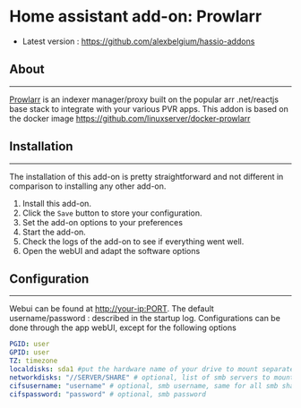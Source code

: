 
# Home assistant add-on: Prowlarr

- Latest version : https://github.com/alexbelgium/hassio-addons

## About

---

[Prowlarr](https://github.com/Prowlarr/Prowlarr) is an indexer manager/proxy built on the popular arr .net/reactjs base stack to integrate with your various PVR apps.
This addon is based on the docker image https://github.com/linuxserver/docker-prowlarr

## Installation

---

The installation of this add-on is pretty straightforward and not different in comparison to installing any other add-on.


1. Install this add-on.
1. Click the `Save` button to store your configuration.
1. Set the add-on options to your preferences
1. Start the add-on.
1. Check the logs of the add-on to see if everything went well.
1. Open the webUI and adapt the software options

## Configuration

---

Webui can be found at <http://your-ip:PORT>.
The default username/password : described in the startup log.
Configurations can be done through the app webUI, except for the following options

```yaml
PGID: user
GPID: user
TZ: timezone
localdisks: sda1 #put the hardware name of your drive to mount separated by commas, or its label. Ex: sda1, sdb1, MYNAS...
networkdisks: "//SERVER/SHARE" # optional, list of smb servers to mount, separated by commas
cifsusername: "username" # optional, smb username, same for all smb shares
cifspassword: "password" # optional, smb password
```

